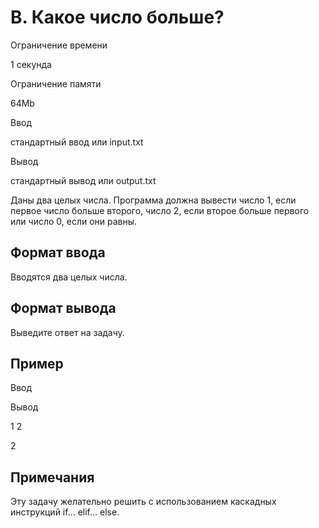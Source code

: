 B. Какое число больше?
======================

Ограничение времени

1 секунда

Ограничение памяти

64Mb

Ввод

стандартный ввод или input.txt

Вывод

стандартный вывод или output.txt

Даны два целых числа. Программа должна вывести число 1, если первое число больше второго, число 2, если второе больше первого или число 0, если они равны.

Формат ввода
------------

Вводятся два целых числа.

Формат вывода
-------------

Выведите ответ на задачу.

Пример
------

Ввод

Вывод

1
2

2

Примечания
----------

Эту задачу желательно решить с использованием каскадных инструкций if... elif... else.